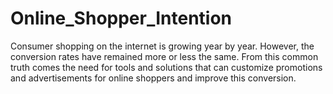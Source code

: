# Online_Shopper_Intention
Consumer shopping on the internet is growing year by year. However, the conversion rates have remained more or less the same.  From this common truth comes the need for tools and solutions that can customize promotions and advertisements for online shoppers and improve this conversion.
